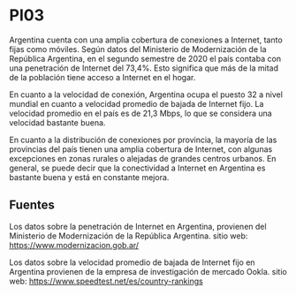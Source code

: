 # PI03


Argentina cuenta con una amplia cobertura de conexiones a Internet, tanto fijas como móviles. Según datos del Ministerio de Modernización de la República Argentina, en el segundo semestre de 2020 el país contaba con una penetración de Internet del 73,4%. Esto significa que más de la mitad de la población tiene acceso a Internet en el hogar.

En cuanto a la velocidad de conexión, Argentina ocupa el puesto 32 a nivel mundial en cuanto a velocidad promedio de bajada de Internet fijo. La velocidad promedio en el país es de 21,3 Mbps, lo que se considera una velocidad bastante buena.

En cuanto a la distribución de conexiones por provincia, la mayoría de las provincias del país tienen una amplia cobertura de Internet, con algunas excepciones en zonas rurales o alejadas de grandes centros urbanos. En general, se puede decir que la conectividad a Internet en Argentina es bastante buena y está en constante mejora.



## Fuentes

Los datos sobre la penetración de Internet en Argentina, provienen del Ministerio de Modernización de la República Argentina. sitio web: https://www.modernizacion.gob.ar/

Los datos sobre la velocidad promedio de bajada de Internet fijo en Argentina provienen de la empresa de investigación de mercado Ookla. sitio web: https://www.speedtest.net/es/country-rankings
